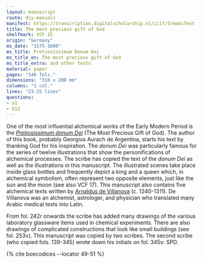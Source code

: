 ```yaml
---
layout: manuscript
route: diy-manuals
manifest: https://transcription.digitalscholarship.nl/iiif/5/manifest
title: The most precious gift of God
shelfmark: VCF 15
origin: "Germany"
ms_date: "1575-1600"
ms_title: Pretiosissimum Donum Dei
ms_title_en: The most precious gift of God
ms_title_extra: and other texts
material: paper
pages: "346 fols."
dimensions: "310 x 200 mm"
columns: "1 col."
lines: "23-25 lines"
questions:
- a1
- b12
---
```


One of the most influential alchemical works of the Early Modern Period
is the *[Pretiosissimum donum Dei](http://www.alchemywebsite.com/donumdei.html)* (The Most Precious
Gift of God). The author of this book, probably Georgius Aurach de
Argentina, starts his text by thanking God for his inspiration. The
*donum Dei* was particularly famous for the series of twelve
illustrations that show the personifications of alchemical processes.
The scribe has copied the text of the *donum Dei* as well as the
illustrations in this manuscript. The illustrated scenes take place
inside glass bottles and frequently depict a king and a queen which, in
alchemical symbolism, often represent two opposite elements, just like
the sun and the moon (see also VCF 17). This manuscript also contains
five alchemical texts written by [Arnaldus de
Villanova](https://en.wikipedia.org/wiki/Arnaldus_de_Villa_Nova) (c.
1240-1311). De Villanova was an alchemist, astrologer, and physician who
translated many Arabic medical texts into Latin.

From fol. 242r onwards the scribe has added many drawings of the various
laboratory glassware items used in chemical experiments. There are also
drawings of complicated constructions that look like small buildings
(see fol. 253v). This manuscript was copied by two scribes. The second
scribe (who copied fols. 139-345) wrote down his initials on fol. 345v:
SPD.

{% cite boecodices --locator 49-51 %}